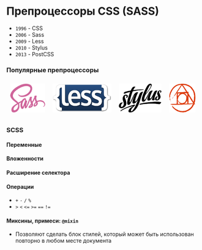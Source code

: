 # Препроцессоры CSS (SASS)

- `1996` - CSS
- `2006` - Sass
- `2009` - Less
- `2010` - Stylus
- `2013` - PostCSS


<!-- xxxxxxxxxxxxxxxxxxxxxxxxxxxxxxxxxxxxxxxxxxxxxxxxxxxxxxx -->
### Популярные препроцессоры
<!-- xxxxxxxxxxxxxxxxxxxxxxxxxxxxxxxxxxxxxxxxxxxxxxxxxxxxxxx -->
<div style="display: flex;">
	<a href="https://sass-scss.ru/"   target="_blank" style="margin: 10px;"><img src="../@img/preproc/sass.svg" height="75"></a>
	<a href="http://lesscss.org/"     target="_blank" style="margin: 10px;"><img src="../@img/preproc/less.png" height="75"></a>
	<a href="http://stylus-lang.com/" target="_blank" style="margin: 10px;"><img src="../@img/preproc/stylus.svg" height="75"></a>
	<a href="https://postcss.org/"    target="_blank" style="margin: 10px;"><img src="../@img/preproc/postcss.png" height="75"></a>
</div>


<!-- xxxxxxxxxxxxxxxxxxxxxxxxxxxxxxxxxxxxxxxxxxxxxxxxxxxxxxx -->
### SCSS
<!-- xxxxxxxxxxxxxxxxxxxxxxxxxxxxxxxxxxxxxxxxxxxxxxxxxxxxxxx -->

<!------------------------------------------------------------->
#### Переменные
<!------------------------------------------------------------->
<!-- .............. START ......................... -->
<v-two>
<template v-slot:first>

```scss
$width: 1000px;
$bg-color: green;
#main {
	width: $width;
	background-color: $bg-color;
}
```
</template>
<template v-slot:last>

```css
#main {
	width: 1000px;
	background-color: green;
}
```
</template>
</v-two>
<!-- ............... END .......................... -->


<!------------------------------------------------------------->
#### Вложенности
<!------------------------------------------------------------->

<!-- .............. START ......................... -->
<v-two>
<template v-slot:first>

```scss
#main {
	width: 100px;
	p, div {
		color: black;
	}
}
```
</template>
<template v-slot:last>

```css
#main {
  width: 100px;
}
#main p, #main div {
	color: black;
}
```
</template>
</v-two>
<!-- ............... END .......................... -->


<!------------------------------------------------------------->
#### Расширение селектора
<!------------------------------------------------------------->

<!-- .............. START ......................... -->
<v-two>
<template v-slot:first>

```scss
a {
	color: blue;
	&:hover {
		color: green;
	}
}
```
</template>
<template v-slot:last>

```css
a {
	color: blue;
}
a:hover {
	color: green;
}
```
</template>
</v-two>
<!-- ............... END .......................... -->


<!------------------------------------------------------------->
#### Операции
<!------------------------------------------------------------->

- `+` `-` `/` `%`
- `>` `<` `<=` `>=` `==` `!=`

<!-- .............. START ......................... -->
<v-two>
<template v-slot:first>

```scss
$one: 50px;
$two: 2;
#main {
	padding:{
		top: $one + 200;
		bottom: $one / $two;
		left: $two + px;
		right: 243px - 231px;
	}
	background-color: trans + parent;
}
```
</template>
<template v-slot:last>

```css
#main {
	padding-top: 250px;
	padding-bottom: 25px;
	padding-left: 2px;
	padding-right: 12px;
	background-color: transparent;
}
```
</template>
</v-two>
<!-- ............... END .......................... -->


<!------------------------------------------------------------->
#### Миксины, примеси: `@mixin`
<!------------------------------------------------------------->
- Позволяют сделать блок стилей, который может быть использован повторно в любом месте документа

<!-- .............. START ......................... -->
<v-two>
<template v-slot:first>

```scss
@mixin my-border($color, $width) {
	border-color: $color;
	border-width: $width;
}
p {
	@include my-border(red, 2px);
}
```
</template>
<template v-slot:last>

```css
p {
	border-color: red;
	border-width: 2px;
}
```
</template>
</v-two>
<!-- ............... END .......................... -->

